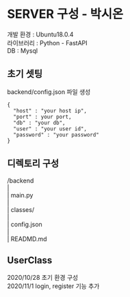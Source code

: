 # SERVER  구성 - 박시온

개발 환경 : Ubuntu18.0.4  
라이브러리 : Python - FastAPI  
DB : Mysql  


## 초기 셋팅 
backend/config.json 파일 생성   

    {
      "host" : "your host ip",
      "port" : your port,
      "db" : "your db",
      "user" : "your user id",
      "password" : "your password"
    }


## 디렉토리 구성 

/backend  
|  
| main.py  
|  
| classes/   
|   
| config.json  
|  
| READMD.md  


## UserClass  

2020/10/28 초기 환경 구성  
2020/11/1 login, register 기능 추가  
